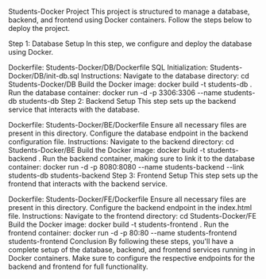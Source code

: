 Students-Docker Project
This project is structured to manage a database, backend, and frontend using Docker containers. Follow the steps below to deploy the project.

Step 1: Database Setup
In this step, we configure and deploy the database using Docker.

Dockerfile: Students-Docker/DB/Dockerfile
SQL Initialization: Students-Docker/DB/init-db.sql
Instructions:
Navigate to the database directory:
cd Students-Docker/DB
Build the Docker image:
docker build -t students-db .
Run the database container:
docker run -d -p 3306:3306 --name students-db students-db
Step 2: Backend Setup
This step sets up the backend service that interacts with the database.

Dockerfile: Students-Docker/BE/Dockerfile
Ensure all necessary files are present in this directory.
Configure the database endpoint in the backend configuration file.
Instructions:
Navigate to the backend directory:
cd Students-Docker/BE
Build the Docker image:
docker build -t students-backend .
Run the backend container, making sure to link it to the database container:
docker run -d -p 8080:8080 --name students-backend --link students-db students-backend
Step 3: Frontend Setup
This step sets up the frontend that interacts with the backend service.

Dockerfile: Students-Docker/FE/Dockerfile
Ensure all necessary files are present in this directory.
Configure the backend endpoint in the index.html file.
Instructions:
Navigate to the frontend directory:
cd Students-Docker/FE
Build the Docker image:
docker build -t students-frontend .
Run the frontend container:
docker run -d -p 80:80 --name students-frontend students-frontend
Conclusion
By following these steps, you'll have a complete setup of the database, backend, and frontend services running in Docker containers. Make sure to configure the respective endpoints for the backend and frontend for full functionality.
